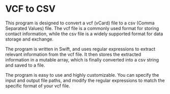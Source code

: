 # VCF to CSV

This program is designed to convert a vcf (vCard) file to a csv (Comma Separated Values) file. The vcf file is a commonly used format for storing contact information, while the csv file is a widely supported format for data storage and exchange.

The program is written in Swift, and uses regular expressions to extract relevant information from the vcf file. It then stores the extracted information in a mutable array, which is finally converted into a csv string and saved to a file.

The program is easy to use and highly customizable. You can specify the input and output file paths, and modify the regular expressions to match the specific format of your vcf file.
